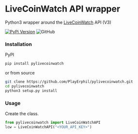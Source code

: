 # LiveCoinWatch API wrapper

Python3 wrapper around the [LiveCoinWatch](https://www.livecoinwatch.com/) API (V3)



[![PyPi Version](https://img.shields.io/pypi/v/pylivecoinwatch.svg)](https://pypi.python.org/pypi/pylivecoinwatch/)
![GitHub](https://img.shields.io/github/license/PlayErphil/LCW-API-Wrapper)

### Installation
PyPI
```bash
pip install pylivecoinwatch
```
or from source
```bash
git clone https://github.com/PlayErphil/pylivecoinwatch.git
cd pylivecoinwatch
python3 setup.py install
```

### Usage

Create the class.

```python
from pylivecoinwatch import LiveCoinWatchAPI
lcw = LiveCoinWatchAPI("<YOUR_API_KEY>")
```

